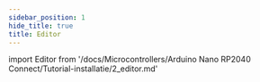 ```yaml
---
sidebar_position: 1
hide_title: true
title: Editor
---
```


import Editor from '/docs/Microcontrollers/Arduino Nano RP2040 Connect/Tutorial-installatie/2_editor.md'

<Editor />